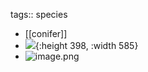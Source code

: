 tags:: species

- [[conifer]]
- ![](https://peach-geographical-bat-397.mypinata.cloud/ipfs/QmWbNms7uMZUhisCzhH8vgTTmG1CQCmV3fWMVJWfHef7jH){:height 398, :width 585}
- ![image.png](https://peach-geographical-bat-397.mypinata.cloud/ipfs/QmVSJn9fTfBbYson5puGZFt1XG2PQ6Tgw5vF49FQWpLjuP)